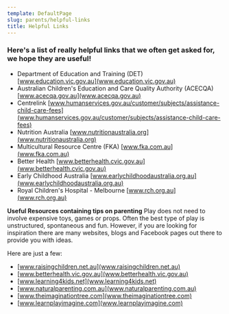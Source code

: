 ```yaml
---
template: DefaultPage
slug: parents/helpful-links
title: Helpful Links
---
```

### Here's a list of really helpful links that we often get asked for, we hope they are useful!

* Department of Education and Training (DET)
  [www.education.vic.gov.au](www.education.vic.gov.au)
* Australian Children's Education and Care Quality Authority (ACECQA)
  [www.acecqa.gov.au](www.acecqa.gov.au)
* Centrelink
  [www.humanservices.gov.au/customer/subjects/assistance-child-care-fees](www.humanservices.gov.au/customer/subjects/assistance-child-care-fees)
* Nutrition Australia
  [www.nutritionaustralia.org](www.nutritionaustralia.org)
* Multicultural Resource Centre (FKA)
  [www.fka.com.au](www.fka.com.au)
* Better Health
  [www.betterhealth.cvic.gov.au](www.betterhealth.cvic.gov.au)
* Early Childhood Australia
  [www.earlychildhoodaustralia.org.au](www.earlychildhoodaustralia.org.au)
* Royal Children's Hospital - Melbourne
  [www.rch.org.au](www.rch.org.au)

**Useful Resources containing tips on parenting**
Play does not need to involve expensive toys, games or props. Often the best type of play is unstructured, spontaneous and fun. However, if you are looking for inspiration there are many websites, blogs and Facebook pages out there to provide you with ideas.

Here are just a few:

* [www.raisingchildren.net.au](www.raisingchildren.net.au)
* [www.betterhealth.vic.gov.au](www.betterhealth.vic.gov.au)
* [www.learning4kids.net](www.learning4kids.net)
* [www.naturalparenting.com.au](www.naturalparenting.com.au)
* [www.theimaginationtree.com](www.theimaginationtree.com)
* [www.learnplayimagine.com](www.learnplayimagine.com)
